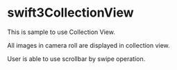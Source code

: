 # swift3CollectionView

This is sample to use Collection View.

All images in camera roll are displayed in collection view.

User is able to use scrollbar by swipe operation.


